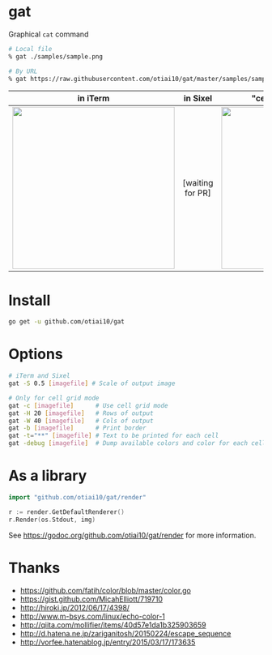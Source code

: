 gat
===========

Graphical `cat` command

```sh
# Local file
% gat ./samples/sample.png

# By URL
% gat https://raw.githubusercontent.com/otiai10/gat/master/samples/sample.png
```

| in iTerm | in Sixel | "cell grid" mode (default) |
|:-------:|:------:|:------:|
| <img width="320px" src="https://user-images.githubusercontent.com/931554/44513376-26ed8280-a6f8-11e8-83df-f1f877228189.png"> | [waiting for PR] | <img width="320px" src="https://cloud.githubusercontent.com/assets/931554/11317166/b0b4a2ce-9066-11e5-8341-d536b22b656a.png"> |

# Install

```sh
go get -u github.com/otiai10/gat
```

# Options

```sh
# iTerm and Sixel
gat -S 0.5 [imagefile] # Scale of output image

# Only for cell grid mode
gat -c [imagefile]      # Use cell grid mode
gat -H 20 [imagefile]   # Rows of output
gat -W 40 [imagefile]   # Cols of output
gat -b [imagefile]      # Print border
gat -t="**" [imagefile] # Text to be printed for each cell
gat -debug [imagefile]  # Dump available colors and color for each cell
```

# As a library

```go
import "github.com/otiai10/gat/render"

r := render.GetDefaultRenderer()
r.Render(os.Stdout, img)
```

See https://godoc.org/github.com/otiai10/gat/render for more information.

# Thanks

- https://github.com/fatih/color/blob/master/color.go
- https://gist.github.com/MicahElliott/719710
- http://hiroki.jp/2012/06/17/4398/
- http://www.m-bsys.com/linux/echo-color-1
- http://qiita.com/mollifier/items/40d57e1da1b325903659
- http://d.hatena.ne.jp/zariganitosh/20150224/escape_sequence
- http://vorfee.hatenablog.jp/entry/2015/03/17/173635
